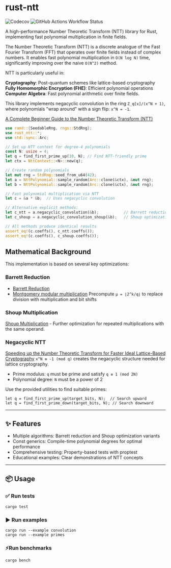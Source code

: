 # rust-ntt

![Codecov](https://img.shields.io/codecov/c/github/mderyabin/rust-ntt)
![GitHub Actions Workflow Status](https://img.shields.io/github/actions/workflow/status/mderyabin/rust-ntt/ci.yml)

A high-performance Number Theoretic Transform (NTT) library for Rust,
implementing fast polynomial multiplication in finite fields.

The Number Theoretic Transform (NTT) is a discrete analogue of the Fast Fourier
Transform (FFT) that operates over finite fields instead of complex numbers.
It enables fast polynomial multiplication in `O(N log N)` time, significantly
improving over the naive `O(N^2)` method.

NTT is particularly useful in:

**Cryptography**: Post-quantum schemes like lattice-based cryptography
**Fully Homomorphic Encryption (FHE)**: Efficient polynomial operations
**Computer Algebra**: Fast polynomial arithmetic over finite fields.

This library implements negacyclic convolution in the ring `Z_q[x]/(x^N + 1)`,
where polynomials "wrap around" with a sign flip: `x^N = -1`.

[A Complete Beginner Guide to the Number Theoretic
Transform (NTT)](https://eprint.iacr.org/2024/585.pdf)

```rust
use rand::{SeedableRng, rngs::StdRng};
use rust_ntt::*;
use std::sync::Arc;

// Set up NTT context for degree-4 polynomials
const N: usize = 4;
let q = find_first_prime_up(10, N); // Find NTT-friendly prime
let ctx = NttContext::<N>::new(q);

// Create random polynomials
let mut rng = StdRng::seed_from_u64(42);
let a = NttPolynomial::sample_random(Arc::clone(&ctx), &mut rng);
let b = NttPolynomial::sample_random(Arc::clone(&ctx), &mut rng);

// Fast polynomial multiplication via NTT
let c = &a * &b;  // Uses negacyclic convolution

// Alternative explicit methods:
let c_ntt = a.negacyclic_convolution(&b);           // Barrett reduction
let c_shoup = a.negacyclic_convolution_shoup(&b);   // Shoup optimization

// All methods produce identical results
assert_eq!(c.coeffs(), c_ntt.coeffs());
assert_eq!(c.coeffs(), c_shoup.coeffs());
```

## Mathematical Background

This implementation is based on several key optimizations:


### Barrett Reduction

- [Barrett Reduction](https://en.wikipedia.org/wiki/Barrett_reduction)
- [Montgomery modular multiplication](https://en.wikipedia.org/wiki/Montgomery_modular_multiplication)
  Precompute `μ = ⌊2^k/q⌋` to replace division with multiplication and bit shifts

### Shoup Multiplication

[Shoup Multiplication](https://www.shoup.net/ntb/) - Further optimization for repeated multiplications with the same operand.

### Negacyclic NTT

[Speeding up the Number Theoretic Transform for Faster Ideal Lattice-Based Cryptography](https://eprint.iacr.org/2016/504.pdf)
`x^N ≡ -1 (mod q)` creates the negacyclic structure needed for lattice cryptography.

- Prime modulus: `q` must be prime and satisfy `q ≡ 1 (mod 2N)`
- Polynomial degree: `N` must be a power of 2

Use the provided utilities to find suitable primes:

```
let q = find_first_prime_up(target_bits, N);  // Search upward
let q = find_first_prime_down(target_bits, N); // Search downward
```

---

## ✨ Features


- Multiple algorithms: Barrett reduction and Shoup optimization variants
- Const generics: Compile-time polynomial degrees for optimal performance
- Comprehensive testing: Property-based tests with proptest
- Educational examples: Clear demonstrations of NTT concepts

---

## 📦 Usage

### ✅ Run tests

```bash
cargo test
```

### ▶️ Run examples

```
cargo run --example convolution
cargo run --example primes
```
### ⚡Run benchmarks

```bash
cargo bench
```
